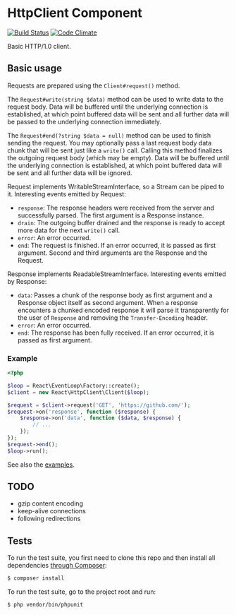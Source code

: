 # HttpClient Component

[![Build Status](https://secure.travis-ci.org/reactphp/http-client.png?branch=master)](http://travis-ci.org/reactphp/http-client) [![Code Climate](https://codeclimate.com/github/reactphp/http-client/badges/gpa.svg)](https://codeclimate.com/github/reactphp/http-client)

Basic HTTP/1.0 client.

## Basic usage

Requests are prepared using the ``Client#request()`` method.

The `Request#write(string $data)` method can be used to
write data to the request body.
Data will be buffered until the underlying connection is established, at which
point buffered data will be sent and all further data will be passed to the
underlying connection immediately.

The `Request#end(?string $data = null)` method can be used to
finish sending the request.
You may optionally pass a last request body data chunk that will be sent just
like a `write()` call.
Calling this method finalizes the outgoing request body (which may be empty).
Data will be buffered until the underlying connection is established, at which
point buffered data will be sent and all further data will be ignored.

Request implements WritableStreamInterface, so a Stream can be piped to it.
Interesting events emitted by Request:

* `response`: The response headers were received from the server and successfully
  parsed. The first argument is a Response instance.
* `drain`: The outgoing buffer drained and the response is ready to accept more
  data for the next `write()` call.
* `error`: An error occurred.
* `end`: The request is finished. If an error occurred, it is passed as first
  argument. Second and third arguments are the Response and the Request.

Response implements ReadableStreamInterface.
Interesting events emitted by Response:

* `data`: Passes a chunk of the response body as first argument and a Response
  object itself as second argument. When a response encounters a chunked encoded response it will parse it transparently for the user of `Response` and removing the `Transfer-Encoding` header.
* `error`: An error occurred.
* `end`: The response has been fully received. If an error
  occurred, it is passed as first argument.

### Example

```php
<?php

$loop = React\EventLoop\Factory::create();
$client = new React\HttpClient\Client($loop);

$request = $client->request('GET', 'https://github.com/');
$request->on('response', function ($response) {
    $response->on('data', function ($data, $response) {
        // ...
    });
});
$request->end();
$loop->run();
```

See also the [examples](examples).

## TODO

* gzip content encoding
* keep-alive connections
* following redirections

## Tests

To run the test suite, you first need to clone this repo and then install all
dependencies [through Composer](https://getcomposer.org):

```bash
$ composer install
```

To run the test suite, go to the project root and run:

```bash
$ php vendor/bin/phpunit
```
